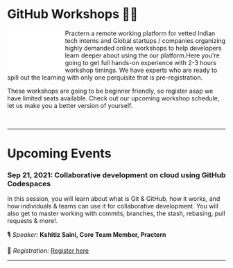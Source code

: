 
# GitHub Workshops 🧑‍💻

<img align="left" height="100" src="https://github.com/mrsarthak001/Practern/blob/master/img/Logo_White.png">

Practern a remote working platform for vetted Indian tech interns and Global startups / companies organizing highly demanded online workshops to help developers learn deeper  about using the our platform.Here you're going to get full hands-on experience with 2-3 hours workshop timings. We have experts who are ready to spill out the learning with only one perquisite that is pre-registration.           


These workshops are going to be beginner friendly, so register asap we have limited seats available. Check out our upcoming workshop schedule, let us make you a better version of yourself.                                                                                                                                              



<br/>

---

# Upcoming Events

### Sep 21, 2021: Collaborative development on cloud using GitHub Codespaces

In this session, you will learn about what is Git & GitHub, how it works, and how individuals & teams can use it for collaborative development. You will also get to master working with commits, branches, the stash, rebasing, pull requests & more!.

🎙️ _Speaker:_ **Kshitiz Saini, Core Team Member, Practern**

📝 _Registration:_ [Register here](https://practern.typeform.com/Github)

---

